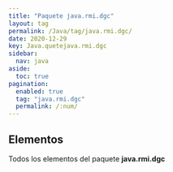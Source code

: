 ```yaml
---
title: "Paquete java.rmi.dgc"
layout: tag
permalink: /Java/tag/java.rmi.dgc/
date: 2020-12-29
key: Java.quetejava.rmi.dgc
sidebar: 
  nav: java
aside: 
  toc: true
pagination: 
  enabled: true
  tag: "java.rmi.dgc"
  permalink: /:num/
---
```


<h2>Elementos</h2>
Todos los elementos del paquete <strong>java.rmi.dgc</strong>
